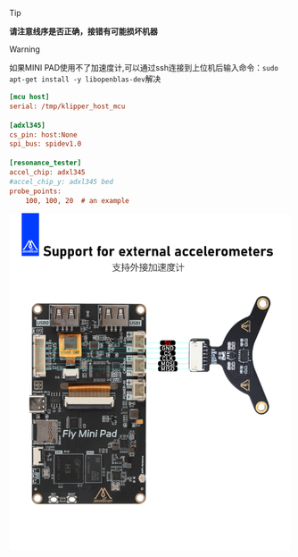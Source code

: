 >[!TIP] 
>
>**请注意线序是否正确，接错有可能损坏机器**

>[!warning] 
>
>如果MINI PAD使用不了加速度计,可以通过ssh连接到上位机后输入命令：``sudo apt-get install -y libopenblas-dev``解决

```cfg
[mcu host]
serial: /tmp/klipper_host_mcu

[adxl345]
cs_pin: host:None
spi_bus: spidev1.0

[resonance_tester]
accel_chip: adxl345
#accel_chip_y: adxl345 bed
probe_points:
    100, 100, 20  # an example
```

![ADXL](../../images/boards/fly_mini_pad/adxl.jpg)